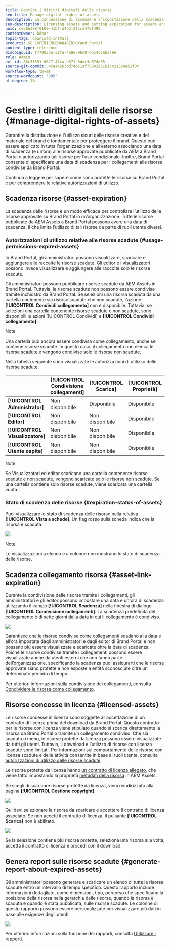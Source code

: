 ```yaml
---
title: Gestire i diritti digitali delle risorse
seo-title: Manage digital rights of assets
description: La concessione di licenze e l’impostazione della scadenza delle risorse e dei collegamenti condivisi garantiscono un utilizzo controllato di tali risorse e la loro protezione.
seo-description: Licensing assets and setting expiration for assets and shared links ensure controlled usage of these assets and safeguard them.
uuid: ce30e398-0109-41bf-a4d2-2fcca476f499
contentOwner: bdhar
topic-tags: download-install
products: SG_EXPERIENCEMANAGER/Brand_Portal
content-type: reference
discoiquuid: f77003ba-31fe-4a9e-96c8-dbc4c2eba79e
role: Admin
exl-id: 86c31891-0627-41ca-b571-8dac3a074d55
source-git-commit: 4caa4263bd74b51af7504295161c421524e51f0c
workflow-type: tm+mt
source-wordcount: '805'
ht-degree: 1%

---
```


# Gestire i diritti digitali delle risorse {#manage-digital-rights-of-assets}

Garantire la distribuzione e l&#39;utilizzo sicuri delle risorse creative e del materiale del brand è fondamentale per proteggere il brand. Questo può essere applicato in tutta l’organizzazione e all’esterno associando una data di scadenza (e un’ora) alle risorse approvate pubblicate da AEM a Brand Portal o autorizzando tali risorse per l’uso condizionale. Inoltre, Brand Portal consente di specificare una data di scadenza per i collegamenti alle risorse condivise da Brand Portal.

Continua a leggere per sapere come sono protette le risorse su Brand Portal e per comprendere le relative autorizzazioni di utilizzo.

## Scadenza risorse {#asset-expiration}

La scadenza delle risorse è un modo efficace per controllare l’utilizzo delle risorse approvate su Brand Portal in un’organizzazione. Tutte le risorse pubblicate da AEM Assets a Brand Portal possono avere una data di scadenza, il che limita l’utilizzo di tali risorse da parte di ruoli utente diversi.

### Autorizzazioni di utilizzo relative alle risorse scadute {#usage-permissions-expired-assets}

In Brand Portal, gli amministratori possono visualizzare, scaricare e aggiungere alle raccolte le risorse scadute. Gli editor e i visualizzatori possono invece visualizzare e aggiungere alle raccolte solo le risorse scadute.

Gli amministratori possono pubblicare risorse scadute da AEM Assets in Brand Portal. Tuttavia, le risorse scadute non possono essere condivise tramite inchiostro da Brand Portal. Se selezioni una risorsa scaduta da una cartella contenente sia risorse scadute che non scadute, l&#39;azione **[!UICONTROL Condividi collegamento]** non è disponibile. Tuttavia, se selezioni una cartella contenente risorse scadute e non scadute, sono disponibili le azioni [!UICONTROL Condividi] e **[!UICONTROL Condividi collegamento]** .

>[!NOTE]
>
>Una cartella può ancora essere condivisa come collegamento, anche se contiene risorse scadute. In questo caso, il collegamento non elenca le risorse scadute e vengono condivise solo le risorse non scadute.

Nella tabella seguente sono visualizzate le autorizzazioni di utilizzo delle risorse scadute:

|  | **[!UICONTROL Condivisione collegamenti]** | **[!UICONTROL Scarica]** | **[!UICONTROL Proprietà]** | **[!UICONTROL Aggiungi alla raccolta]** | **[!UICONTROL Elimina]** |
|---|---|---|---|---|---|
| **[!UICONTROL Administrator]** | Non disponibile | Disponibile | Disponibile | Disponibile | Disponibile |
| **[!UICONTROL Editor]** | Non disponibile | Non disponibile | Disponibile | Disponibile | Non disponibile |
| **[!UICONTROL Visualizzatore]** | Non disponibile | Non disponibile | Disponibile | Disponibile | Non disponibile |
| **[!UICONTROL Utente ospite]** | Non disponibile | Non disponibile | Disponibile | Disponibile | Non disponibile |

>[!NOTE]
>
>Se Visualizzatori ed editor scaricano una cartella contenente risorse scadute e non scadute, vengono scaricate solo le risorse non scadute. Se una cartella contiene solo risorse scadute, viene scaricata una cartella vuota.

### Stato di scadenza delle risorse {#expiration-status-of-assets}

Puoi visualizzare lo stato di scadenza delle risorse nella relativa **[!UICONTROL Vista a schede]**. Un flag rosso sulla scheda indica che la risorsa è scaduta.

![](assets/expired_assets_cardview.png)

>[!NOTE]
>
>Le visualizzazioni a elenco e a colonne non mostrano lo stato di scadenza delle risorse.

## Scadenza collegamento risorsa {#asset-link-expiration}

Durante la condivisione delle risorse tramite i collegamenti, gli amministratori e gli editor possono impostare una data e un&#39;ora di scadenza utilizzando il campo **[!UICONTROL Scadenza]** nella finestra di dialogo **[!UICONTROL Condivisione collegamenti]**. La scadenza predefinita del collegamento è di sette giorni dalla data in cui il collegamento è condiviso.

![](assets/asset-link-sharing.png)

Garantisce che le risorse condivise come collegamenti scadano alla data e all’ora impostate dagli amministratori e dagli editor di Brand Portal e non possano più essere visualizzate e scaricate oltre la data di scadenza. Poiché le risorse condivise tramite i collegamenti possono essere visualizzate anche da utenti esterni che non fanno parte dell’organizzazione, specificando la scadenza puoi assicurarti che le risorse approvate siano protette e non esposte a entità sconosciute oltre un determinato periodo di tempo.

Per ulteriori informazioni sulla condivisione dei collegamenti, consulta [Condividere le risorse come collegamento](../using/brand-portal-link-share.md).

## Risorse concesse in licenza {#licensed-assets}

Le risorse concesse in licenza sono soggette all’accettazione di un contratto di licenza prima del download da Brand Portal. Questo contratto per le risorse con licenza viene stipulato quando si scarica direttamente la risorsa da Brand Portal o tramite un collegamento condiviso. Che sia scaduto o meno, le risorse protette da licenza possono essere visualizzate da tutti gli utenti. Tuttavia, il download e l’utilizzo di risorse con licenza scadute sono limitati. Per informazioni sul comportamento delle risorse con licenza scadute e delle attività consentite in base ai ruoli utente, consulta [autorizzazioni di utilizzo delle risorse scadute](../using/manage-digital-rights-of-assets.md#usage-permissions-expired-assets).

Le risorse protette da licenza hanno [un contratto di licenza allegato](https://experienceleague.adobe.com/docs/experience-manager-65/assets/administer/drm.html), che viene fatto impostando la proprietà [metadati della risorsa](https://experienceleague.adobe.com/docs/experience-manager-65/assets/administer/drm.html) in AEM Assets.

Se scegli di scaricare risorse protette da licenza, vieni reindirizzato alla pagina **[!UICONTROL Gestione copyright]**.

![](assets/asset-copyright-mgmt.png)

Qui devi selezionare la risorsa da scaricare e accettare il contratto di licenza associato. Se non accetti il contratto di licenza, il pulsante **[!UICONTROL Scarica]** non è abilitato.

![](assets/licensed-asset-download-2.png)

Se la selezione contiene più risorse protette, seleziona una risorsa alla volta, accetta il contratto di licenza e procedi con il download.

## Genera report sulle risorse scadute {#generate-report-about-expired-assets}

Gli amministratori possono generare e scaricare un elenco di tutte le risorse scadute entro un intervallo di tempo specifico. Questo rapporto include informazioni dettagliate, come dimensioni, tipo, percorso che specificano la posizione della risorsa nella gerarchia delle risorse, quando la risorsa è scaduta e quando è stata pubblicata, sulle risorse scadute. Le colonne di questo rapporto possono essere personalizzate per visualizzare più dati in base alle esigenze degli utenti.

![](assets/assets-expired.png)

Per ulteriori informazioni sulla funzione dei rapporti, consulta [Utilizzare i rapporti](../using/brand-portal-reports.md#work-with-reports).
